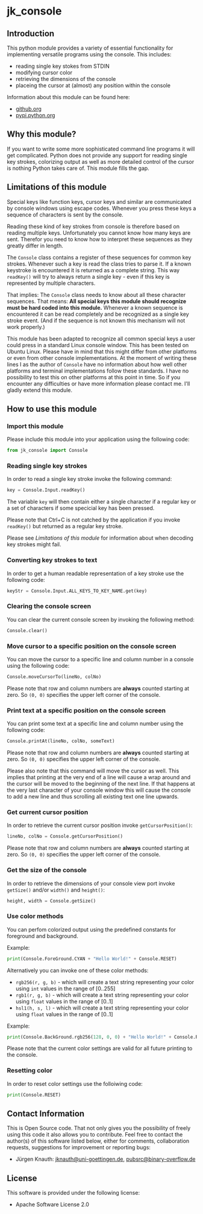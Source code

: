 ﻿jk_console
==========

Introduction
------------

This python module provides a variety of essential functionality for implementing versatile programs using the console. This includes:

* reading single key stokes from STDIN
* modifying cursor color
* retrieving the dimensions of the console
* placeing the cursor at (almost) any position within the console

Information about this module can be found here:

* [github.org](https://github.com/jkpubsrc/python-module-jk-console)
* [pypi.python.org](https://pypi.python.org/pypi/jk_console)

Why this module?
----------------

If you want to write some more sophisticated command line programs it will get complicated. Python does not provide any support for
reading single key strokes, colorizing output as well as more detailed control of the cursor is nothing Python takes care of. This
module fills the gap.

Limitations of this module
--------------------------

Special keys like function keys, cursor keys and similar are communicated by console windows using escape codes. Whenever you press these
keys a sequence of characters is sent by the console.

Reading these kind of key strokes from console is therefore based on reading multiple keys. Unfortunately you cannot know how many keys are
sent. Therefor you need to know how to interpret these sequences as they greatly differ in length.

The `Console` class contains a register of these sequences for common key strokes. Whenever such a key is read the class tries to parse it.
If a known keystroke is encountered it is returned as a complete string. This way `readKey()` will try to always return a single key - even
if this key is represented by multiple characters.

That implies: The `Console` class needs to know about all these character sequences. That means: **All special keys this module should
recognize must be hard coded into this module.** Whenever a known sequence is encountered it can be read completely and be recognized
as a single key stroke event. (And if the sequence is not known this mechanism will not work properly.)

This module has been adapted to recognize all common special keys a user could press in a standard Linux console window. This has been tested
on Ubuntu Linux. Please have in mind that this might differ from other platforms or even from other console implementations. At the moment
of writing these lines I as the author of `Console` have no information about how well other platforms and terminal implementations follow
these standards. I have no possibility to test this on other platforms at this point in time. So if you encounter any difficulties or have
more information please contact me. I'll gladly extend this module.

How to use this module
----------------------

### Import this module

Please include this module into your application using the following code:

```python
from jk_console import Console
```

### Reading single key strokes

In order to read a single key stroke invoke the following command:

```python
key = Console.Input.readKey()
```

The variable `key` will then contain either a single character if a regular key or a set of characters if some specicial key has been pressed.

Please note that Ctrl+C is not catched by the application if you invoke `readKey()` but returned as a regular key stroke.

Please see *Limitations of this module* for information about when decoding key strokes might fail.

### Converting key strokes to text

In order to get a human readable representation of a key stroke use the following code:

```python
keyStr = Console.Input.ALL_KEYS_TO_KEY_NAME.get(key)
```

### Clearing the console screen

You can clear the current console screen by invoking the following method:

```python
Console.clear()
```

### Move cursor to a specific position on the console screen

You can move the cursor to a specific line and column number in a console using the following code:

```python
Console.moveCursorTo(lineNo, colNo)
```

Please note that row and column numbers are **always** counted starting at zero. So `(0, 0)` specifies the upper left corner of the console.

### Print text at a specific position on the console screen

You can print some text at a specific line and column number using the following code:

```python
Console.printAt(lineNo, colNo, someText)
```

Please note that row and column numbers are **always** counted starting at zero. So `(0, 0)` specifies the upper left corner of the console.

Please also note that this command will move the cursor as well. This implies that printing at the very end of a line will cause a wrap around
and the cursor will be moved to the beginning of the next line. If that happens at the very last character of your console window this will
cause the console to add a new line and thus scrolling all existing text one line upwards.

### Get current cursor position

In order to retrieve the current cursor position invoke `getCursorPosition()`:

```python
lineNo, colNo = Console.getCursorPosition()
```

Please note that row and column numbers are **always** counted starting at zero. So `(0, 0)` specifies the upper left corner of the console.

### Get the size of the console

In order to retrieve the dimensions of your console view port invoke `getSize()` and/or `width()` and `height()`:

```python
height, width = Console.getSize()
```

### Use color methods

You can perfom colorized output using the predefined constants for foreground and background.

Example:

```python
print(Console.ForeGround.CYAN + "Hello World!" + Console.RESET)
```

Alternatively you can invoke one of these color methods:

* `rgb256(r, g, b)` - which will create a text string representing your color using `int` values in the range of [0..255]
* `rgb1(r, g, b)` - which will create a text string representing your color using `float` values in the range of [0..1]
* `hsl1(h, s, l)` - which will create a text string representing your color using `float` values in the range of [0..1]

Example:

```python
print(Console.BackGround.rgb256(128, 0, 0) + "Hello World!" + Console.RESET)
```
Please note that the current color settings are valid for all future printing to the console.

### Resetting color

In order to reset color settings use the folloiwing code:

```python
print(Console.RESET)
```

Contact Information
-------------------

This is Open Source code. That not only gives you the possibility of freely using this code it also
allows you to contribute. Feel free to contact the author(s) of this software listed below, either
for comments, collaboration requests, suggestions for improvement or reporting bugs:

* Jürgen Knauth: jknauth@uni-goettingen.de, pubsrc@binary-overflow.de

License
-------

This software is provided under the following license:

* Apache Software License 2.0



